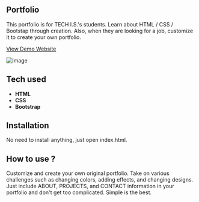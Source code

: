 ## Portfolio
This portfolio is for TECH I.S.'s students. Learn about HTML / CSS / Bootstap through creation. Also, when they are looking for a job, customize it to create your own portfolio.

[View Demo Website](https://karthi905968.github.io/Portfolio/)


![image](https://github.com/Karthi905968/Portfolio/assets/144101745/5dc15bf1-2606-49e3-82a7-10f60e1a0388)



## Tech used
- **HTML**
- **CSS**
- **Bootstrap**

## Installation
No need to install anything, just open index.html.


## How to use ?
Customize and create your own original portfolio. Take on various challenges such as changing colors, adding effects, and changing designs. Just include ABOUT, PROJECTS, and CONTACT information in your portfolio and don't get too complicated. Simple is the best.
